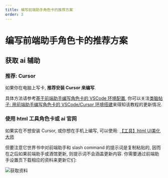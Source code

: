 ```yaml
---
title: 编写前端助手角色卡的推荐方案
order: 3
---
```


# 编写前端助手角色卡的推荐方案

## 获取 ai 辅助

### 推荐: Cursor

如果你在电脑上写卡, **推荐安装 Cursor 来编写**.

具体方法请参考[基于前端助手编写角色卡的 VSCode 环境配置](https://sillytavern-stage-girls-dog.readthedocs.io/tool_and_experience/js_slash_runner/index.html), 你可以关注[类脑帖子: 用前端助手编写角色卡的 VSCode/Cursor 环境搭建](https://discord.com/channels/1134557553011998840/1320081111451439166)来得知该教程的更新情况.

### 使用 html 工具角色卡或 ai 官网

如果实在不想安装 Cursor, 或你想在手机上编写, 可以使用: [【工具】html UI美化大师](https://discord.com/channels/1134557553011998840/1279910607348564079)

但要注意它世界书中对前端助手和 slash command 的提示词是复制粘贴的, 因而在之后如果前端助手或酒馆更新, 则提示词不会涵盖更新内容. 你需要通过前端助手设置页下载相应的资料来更新它们:

![获取资料](/获取资料.png)
